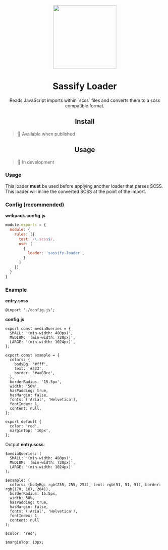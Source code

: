 <div align="center">
  <a href="https://github.com/webpack/webpack">
    <img width="200" height="200"
      src="https://webpack.js.org/assets/icon-square-big.svg">
  </a>
  <h1>Sassify Loader</h1>
  <p>Reads JavaScript imports within `scss` files and converts them to a scss compatible format.</p>
</div>

<h2 align="center">Install</h2>

> :construction: Available when published

<h2 align="center">Usage</h2>

> :construction: In development

### Usage
This loader **must** be used before applying another loader that parses SCSS.
This loader will inline the converted SCSS at the point of the import.

### Config (recommended)

**webpack.config.js**
```js
module.exports = {
  module: {
    rules: [{
      test: /\.scss$/,
      use: [
        {
          loader: 'sassify-loader',
        }
      ]
    }]
  }
}
```

### Example

**entry.scss**
```
@import './config.js';
```

**config.js**
```
export const mediaQueries = {
  SMALL: '(min-width: 480px)',
  MEDIUM: '(min-width: 720px)',
  LARGE: '(min-width: 1024px)',
};

export const example = {
  colors: {
    bodyBg: '#fff',
    text: '#333',
    border: '#aaBBcc',
  },
  borderRadius: '15.5px',
  width: '50%',
  hasPadding: true,
  hasMargin: false,
  fonts: ['Arial', 'Helvetica'],
  fontIndex: 1,
  content: null,
};

export default {
  color: 'red',
  marginTop: '10px',
};
```

Output **entry.scss**:
```
$mediaQueries: (
  SMALL: '(min-width: 480px)',
  MEDIUM: '(min-width: 720px)',
  LARGE: '(min-width: 1024px)'
);

$example: (
  colors: (bodyBg: rgb(255, 255, 255), text: rgb(51, 51, 51), border: rgb(170, 187, 204)),
  borderRadius: 15.5px,
  width: 50%,
  hasPadding: true,
  hasMargin: false,
  fonts: ('Arial', 'Helvetica'),
  fontIndex: 1,
  content: null
);

$color: 'red';

$marginTop: 10px;
```







